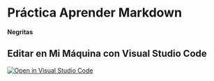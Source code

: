 # Práctica Aprender Markdown

**Negritas**




## Editar en Mi Máquina con Visual Studio Code 

[![Open in Visual Studio Code](https://classroom.github.com/assets/open-in-vscode-f059dc9a6f8d3a56e377f745f24479a46679e63a5d9fe6f495e02850cd0d8118.svg)](https://classroom.github.com/online_ide?assignment_repo_id=6123381&assignment_repo_type=AssignmentRepo)
